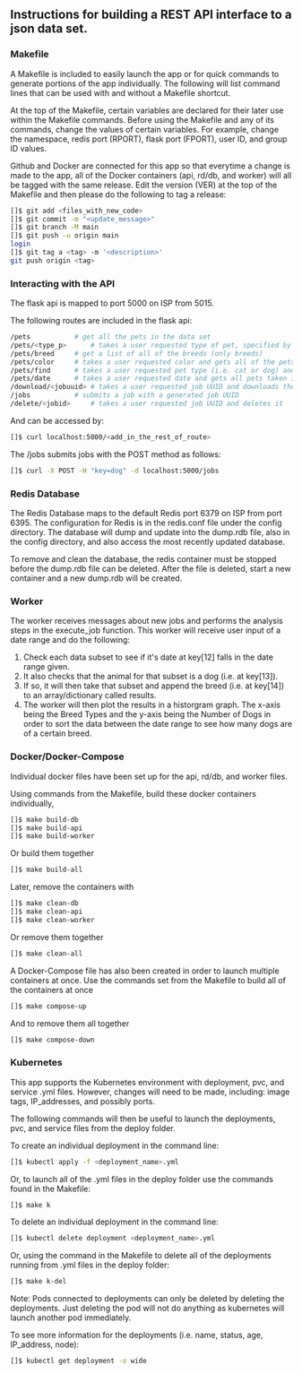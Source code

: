 ## Instructions for building a REST API interface to a json data set.

### Makefile

A Makefile is included to easily launch the app or for quick commands to generate portions of the app individually. The following will list command lines that can be used with and without a Makefile shortcut.

At the top of the Makefile, certain variables are declared for their later use within the Makefile commands.  Before using the Makefile and any of its commands, change the values of certain variables.  For example, change the namespace, redis port (RPORT), flask port (FPORT), user ID, and group ID values.

Github and Docker are connected for this app so that everytime a change is made to the app, all of the Docker containers (api, rd/db, and worker) will all be tagged with the same release.  Edit the version (VER) at the top of the Makefile and then please do the following to tag a release:

```bash
[]$ git add <files_with_new_code> 
[]$ git commit -m "<update_message>"
[]$ git branch -M main
[]$ git push -u origin main
login
[]$ git tag a <tag> -m '<description>'
git push origin <tag>
```

### Interacting with the API

The flask api is mapped to port 5000 on ISP from 5015.

The following routes are included in the flask api:

```bash
/pets			# get all the pets in the data set
/pets/<type_p>		# takes a user requested type of pet, specified by <type_p>, and gets all pets of that type (i.e. either cat or dog)
/pets/breed		# get a list of all of the breeds (only breeds)
/pets/color		# takes a user requested color and gets all of the pets with that color
/pets/find		# takes a user requested pet type (i.e. cat or dog) and a user requested age to get pets that match the type and age
/pets/date		# takes a user requested date and gets all pets taken in on that date
/download/<jobuuid>	# takes a user requested job UUID and downloads the image associated with the job UUID
/jobs			# submits a job with a generated job UUID
/delete/<jobid>		# takes a user requested job UUID and deletes it
```

And can be accessed by:

```bash
[]$ curl localhost:5000/<add_in_the_rest_of_route>
```

The /jobs submits jobs with the POST method as follows:

```bash
[]$ curl -X POST -H "key=dog" -d localhost:5000/jobs 
```


### Redis Database

The Redis Database maps to the default Redis port 6379 on ISP from port 6395.  The configuration for Redis is in the redis.conf file under the config directory.  The database will dump and update into the dump.rdb file, also in the config directory, and also access the most recently updated database.

To remove and clean the database, the redis container must be stopped before the dump.rdb file can be deleted.  After the file is deleted, start a new container and a new dump.rdb will be created.

### Worker

The worker receives messages about new jobs and performs the analysis steps in the execute_job function.  This worker will receive user input of a date range and do the following:

1. Check each data subset to see if it's date at key[12] falls in the date range given.
2. It also checks that the animal for that subset is a dog (i.e. at key[13]).
3. If so, it will then take that subset and append the breed (i.e. at key[14]) to an array/dictionary called results.
4. The worker will then plot the results in a historgram graph.  The x-axis being the Breed Types and the y-axis being the Number of Dogs in order to sort the data between the date range to see how many dogs are of a certain breed.

### Docker/Docker-Compose

Individual docker files have been set up for the api, rd/db, and worker files.

Using commands from the Makefile, build these docker containers individually,

```bash
[]$ make build-db
[]$ make build-api
[]$ make build-worker
```

Or build them together

```bash
[]$ make build-all
```

Later, remove the containers with

```bash
[]$ make clean-db
[]$ make clean-api
[]$ make clean-worker
```

Or remove them together
```bash
[]$ make clean-all
```

A Docker-Compose file has also been created in order to launch multiple containers at once.  Use the commands set from the Makefile to build all of the containers at once

```bash
[]$ make compose-up
```

And to remove them all together

```bash
[]$ make compose-down
```


### Kubernetes

This app supports the Kubernetes environment with deployment, pvc, and service .yml files.  However, changes will need to be made, including: image tags, IP_addresses, and possibly ports.

The following commands will then be useful to launch the deployments, pvc, and service files from the deploy folder.

To create an individual deployment in the command line:

```bash
[]$ kubectl apply -f <deployment_name>.yml
```

Or, to launch all of the .yml files in the deploy folder use the commands found in the Makefile:

```bash
[]$ make k
```

To delete an individual deployment in the command line:

```bash
[]$ kubectl delete deployment <deployment_name>.yml
```

Or, using the command in the Makefile to delete all of the deployments running from .yml files in the deploy folder:

```bash
[]$ make k-del
```

Note: Pods connected to deployments can only be deleted by deleting the deployments.  Just deleting the pod will not do anything as kubernetes will launch another pod immediately.


To see more information for the deployments (i.e. name, status, age, IP_address, node):

```bash
[]$ kubectl get deployment -o wide
```